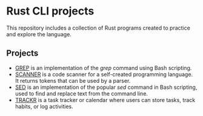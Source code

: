 # Rust CLI projects
This repository includes a collection of Rust programs created to practice and explore the language.

## Projects
- [GREP](https://github.com/letv1nnn/CLI-projects/tree/main/grep) is an implementation of the *grep* command using Bash scripting.
- [SCANNER](https://github.com/letv1nnn/CLI-projects/tree/main/scanner) is a code scanner for a self-created programming language. It returns tokens that can be used by a parser.
- [SED](https://github.com/letv1nnn/CLI-projects/tree/main/sed) is an implementation of the popular *sed* command in Bash scripting, used to find and replace text from the command line.
- [TRACKR](https://github.com/letv1nnn/CLI-projects/tree/main/trackr) is a task tracker or calendar where users can store tasks, track habits, or log activities.
